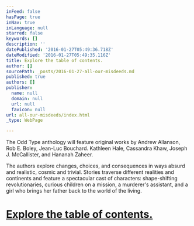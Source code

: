 ```yaml
---
inFeed: false
hasPage: true
inNav: true
inLanguage: null
starred: false
keywords: []
description: ''
datePublished: '2016-01-27T05:49:36.718Z'
dateModified: '2016-01-27T05:49:35.116Z'
title: Explore the table of contents.
author: []
sourcePath: _posts/2016-01-27-all-our-misdeeds.md
published: true
authors: []
publisher:
  name: null
  domain: null
  url: null
  favicon: null
url: all-our-misdeeds/index.html
_type: WebPage

---
```

The Odd Type anthology will feature original works by Andrew Allanson, Rob E. Boley, Jean-Luc Bouchard. Kathleen Hale, Cassandra Khaw, Joseph J. McCallister, and Hananah Zaheer.  

The authors explore changes, choices, and consequences in ways absurd and realistic, cosmic and trivial. Stories traverse different realities and continents and feature a spectacular cast of characters: shape-shifting revolutionaries, curious children on a mission, a murderer's assistant, and a girl who brings her father back to the world of the living.

# [Explore the table of contents.][0]

[0]: https://thegrid.ai/oddtype/table-of-contents/